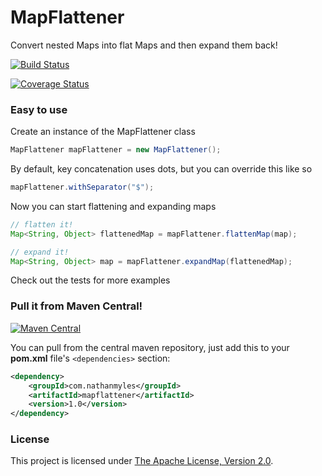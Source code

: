 # MapFlattener

Convert nested Maps into flat Maps and then expand them back!

[![Build Status](https://travis-ci.org/nathanmyles/MapFlattener.svg?branch=master)](https://travis-ci.org/nathanmyles/MapFlattener)

[![Coverage Status](https://coveralls.io/repos/github/nathanmyles/MapFlattener/badge.svg?branch=master)](https://coveralls.io/github/nathanmyles/MapFlattener?branch=master)

### Easy to use

Create an instance of the MapFlattener class
```java
MapFlattener mapFlattener = new MapFlattener();
```

By default, key concatenation uses dots, but you can override this like so
```java
mapFlattener.withSeparator("$");
```

Now you can start flattening and expanding maps
```java
// flatten it!
Map<String, Object> flattenedMap = mapFlattener.flattenMap(map);

// expand it!
Map<String, Object> map = mapFlattener.expandMap(flattenedMap);
```

Check out the tests for more examples

### Pull it from Maven Central!

[![Maven Central](https://maven-badges.herokuapp.com/maven-central/com.nathanmyles/mapflattener/badge.svg)](https://maven-badges.herokuapp.com/maven-central/com.nathanmyles/mapflattener)

You can pull from the central maven repository, just add this to your __pom.xml__ file's `<dependencies>` section:

```xml
<dependency>
    <groupId>com.nathanmyles</groupId>
    <artifactId>mapflattener</artifactId>
    <version>1.0</version>
</dependency>
```

### License

This project is licensed under [The Apache License, Version 2.0](http://www.apache.org/licenses/LICENSE-2.0.txt).

